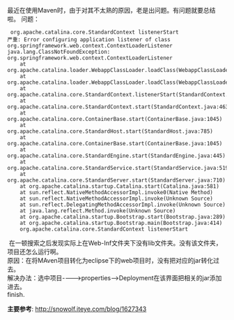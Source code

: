 ﻿最近在使用Maven时，由于对其不太熟的原因，老是出问题。有问题就要总结啦。
问题：
```
 org.apache.catalina.core.StandardContext listenerStart
严重: Error configuring application listener of class org.springframework.web.context.ContextLoaderListener
java.lang.ClassNotFoundException: org.springframework.web.context.ContextLoaderListener
	at org.apache.catalina.loader.WebappClassLoader.loadClass(WebappClassLoader.java:1645)
	at org.apache.catalina.loader.WebappClassLoader.loadClass(WebappClassLoader.java:1491)
	at org.apache.catalina.core.StandardContext.listenerStart(StandardContext.java:4078)
	at org.apache.catalina.core.StandardContext.start(StandardContext.java:4630)
	at org.apache.catalina.core.ContainerBase.start(ContainerBase.java:1045)
	at org.apache.catalina.core.StandardHost.start(StandardHost.java:785)
	at org.apache.catalina.core.ContainerBase.start(ContainerBase.java:1045)
	at org.apache.catalina.core.StandardEngine.start(StandardEngine.java:445)
	at org.apache.catalina.core.StandardService.start(StandardService.java:519)
	at org.apache.catalina.core.StandardServer.start(StandardServer.java:710)
	at org.apache.catalina.startup.Catalina.start(Catalina.java:581)
	at sun.reflect.NativeMethodAccessorImpl.invoke0(Native Method)
	at sun.reflect.NativeMethodAccessorImpl.invoke(Unknown Source)
	at sun.reflect.DelegatingMethodAccessorImpl.invoke(Unknown Source)
	at java.lang.reflect.Method.invoke(Unknown Source)
	at org.apache.catalina.startup.Bootstrap.start(Bootstrap.java:289)
	at org.apache.catalina.startup.Bootstrap.main(Bootstrap.java:414)
    org.apache.catalina.core.StandardContext listenerStart
```
 在一顿搜索之后发现实际上在Web-Inf文件夹下没有lib文件夹。没有该文件夹，项目还怎么运行啊。<br/>
原因：在将MAven项目转化为eclipse下的web项目时，没有把对应的jar转化过去。<br/>
解决办法：选中项目---->properties-->Deployment在该界面把相关的jar添加进去。<br/>
finish.

**主要参考**: http://snowolf.iteye.com/blog/1627343